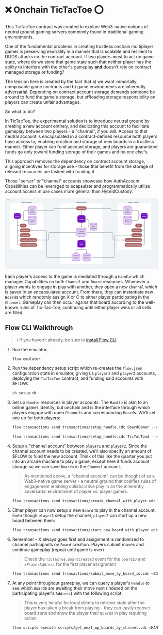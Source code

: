 # ❌ Onchain TicTacToe ⭕

<!-- 
- Not clear why channels are necessary
- Needs warning on use of AuthAccount Caps
- Needs explanation of why we made this design choice
- Could this have been done without account caps?
-->

This TicTacToe contract was created to explore Web3-native notions of neutral ground gaming servers commonly found in traditional gaming environments.

One of the fundamental problems in creating trustless onchain multiplayer games is preserving neutrality in a manner that is scalable and resilient to DDOS attacks on the contract account. If two players must to act on game state, where do we store that game state such that neither player has the ability to interfere with the other's gameplay **and** doesn't rely on contract managed storage or funding?

The tension here is created by the fact that a) we want immortally composable game contracts and b) game environments are inherently adversarial. Depending on contract account storage demands someone be around to fund the game's storage, but offloading storage responsibility on players can create unfair advantages.

So what to do?

In TicTacToe, the experimental solution is to introduce neutral ground by creating a new account entirely, and dedicating this account to facilitate gameplay between two players - a "channel", if you will. Access to that neutral account is encapsulated in a contract-defined resource both players have access to, enabling creation and storage of new boards in a trustless manner. Either player can fund account storage, and players are guaranteed funds go only toward funding storage of their games and no one else's.

This approach removes the dependency on contract account storage, aligning incentives for storage use - those that benefit from the storage of relevant resources are tasked with funding it.

These "server" or "channel" accounts showcase how AuthAccount Capabilities can be leveraged to ecapsulate and programmatically utilize account access in use cases more general than HybridCustody.

![tic tac toe overview diagram](./diagrams/overview.png)

Each player's access to the game is mediated through a `Handle` which manages Capabilities on both `Channel` and `Board` resources. Whenever a player wants to engage in play with another, they open a new `Channel` which is saved in an encapsulated account. From there, they can instantiate new `Board`s which randomly assign X or O to either player participating in the `Channel`. Gameplay can then occur agains that board according to the well-known rules of Tic-Tac-Toe, continuing until either player wins or all cells are filled.

## Flow CLI Walkthrough

> :information_source: If you haven't already, be sure to [install Flow CLI](https://developers.flow.com/tooling/flow-cli/install)

1. Run the emulator:
    ```sh
    flow emulator
    ```
1. Run the dependency setup script which re-creates the `flow.json` configuration state in emulator, giving us `player1` and `player2` accounts, deploying the `TicTacToe` contract, and funding said accounts with $FLOW:
    ```sh
    sh setup.sh
    ```
1. Set up `Handle` resources in player accounts. The `Handle` is akin to an online gamer identity, but onchain and is the interface through which players engage with open `Channel`s and corresponding `Board`s. We'll set one up for both players:
    ```sh
    flow transactions send transactions/setup_handle.cdc BoardGamer --signer player1
    ```
    ```sh
    flow transactions send transactions/setup_handle.cdc TicTacToad --signer player2
    ```
1. Setup a "channel account" between `player1` and `player2`. Since the channel account needs to be created, we'll also specify an amount of $FLOW to fund the new account. Think of this like the quarter you put into an arcade machine to play a game, except here it funds account storage so we can save `Board`s in the `Channel` account.
    > As mentioned above, a "channel account" can be thought of as a Web3-native game server - a neutral ground that codifies rules of engagement enabling collaborative play in an the inherently adversarial environment of player vs. player games.
    ```sh
    flow transactions send transactions/create_channel_with_player.cdc 179b6b1cb6755e31 1.0 --signer player1
    ```
1. Either player can now setup a new `Board` to play in the channel account. Even though `player1` setup the channel, `player2` can start up a new board between them:
    ```sh
    flow transactions send transactions/start_new_board_with_player.cdc e03daebed8ca0615 --signer player2
    ```
1. Remember - X always goes first and assignment is randomized to channel participants on `Board` creation. Players submit moves and continue gameplay (repeat until game is over)
    > Check the `TicTacToe.BoardCreated` event for the `boardID` and `xPlayerAddress` for the first player assignment
    ```sh
    flow transactions send transactions/submit_move_by_board_id.cdc <BOARD_ID> <ROW> <COLUMN> --signer <ACCOUNT_NAME>
    ```
1. At any point throughout gameplay, we can query a player's `Handle` to see which `Board`s  are awaiting their move next (indexed on the participating player's `Address`) with the following script:
    > This is very helpful for local clients to retrieve state after the player has taken a break from playing - they can easily recover board state and show the player their `Board`s in play requiring action
    ```sh
    flow scripts execute scripts/get_next_up_boards_by_channel.cdc <HANDLE_ADDRESS>
    ```